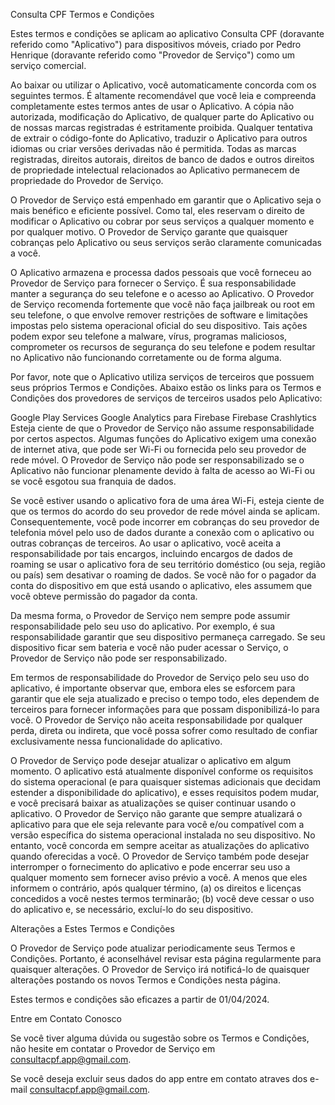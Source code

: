 Consulta CPF  Termos e Condições

Estes termos e condições se aplicam ao aplicativo Consulta CPF (doravante referido como "Aplicativo") para dispositivos móveis, criado por Pedro Henrique (doravante referido como "Provedor de Serviço") como um serviço comercial.

Ao baixar ou utilizar o Aplicativo, você automaticamente concorda com os seguintes termos. É altamente recomendável que você leia e compreenda completamente estes termos antes de usar o Aplicativo. A cópia não autorizada, modificação do Aplicativo, de qualquer parte do Aplicativo ou de nossas marcas registradas é estritamente proibida. Qualquer tentativa de extrair o código-fonte do Aplicativo, traduzir o Aplicativo para outros idiomas ou criar versões derivadas não é permitida. Todas as marcas registradas, direitos autorais, direitos de banco de dados e outros direitos de propriedade intelectual relacionados ao Aplicativo permanecem de propriedade do Provedor de Serviço.

O Provedor de Serviço está empenhado em garantir que o Aplicativo seja o mais benéfico e eficiente possível. Como tal, eles reservam o direito de modificar o Aplicativo ou cobrar por seus serviços a qualquer momento e por qualquer motivo. O Provedor de Serviço garante que quaisquer cobranças pelo Aplicativo ou seus serviços serão claramente comunicadas a você.

O Aplicativo armazena e processa dados pessoais que você forneceu ao Provedor de Serviço para fornecer o Serviço. É sua responsabilidade manter a segurança do seu telefone e o acesso ao Aplicativo. O Provedor de Serviço recomenda fortemente que você não faça jailbreak ou root em seu telefone, o que envolve remover restrições de software e limitações impostas pelo sistema operacional oficial do seu dispositivo. Tais ações podem expor seu telefone a malware, vírus, programas maliciosos, comprometer os recursos de segurança do seu telefone e podem resultar no Aplicativo não funcionando corretamente ou de forma alguma.

Por favor, note que o Aplicativo utiliza serviços de terceiros que possuem seus próprios Termos e Condições. Abaixo estão os links para os Termos e Condições dos provedores de serviços de terceiros usados pelo Aplicativo:

Google Play Services Google Analytics para Firebase Firebase Crashlytics Esteja ciente de que o Provedor de Serviço não assume responsabilidade por certos aspectos. Algumas funções do Aplicativo exigem uma conexão de internet ativa, que pode ser Wi-Fi ou fornecida pelo seu provedor de rede móvel. O Provedor de Serviço não pode ser responsabilizado se o Aplicativo não funcionar plenamente devido à falta de acesso ao Wi-Fi ou se você esgotou sua franquia de dados.

Se você estiver usando o aplicativo fora de uma área Wi-Fi, esteja ciente de que os termos do acordo do seu provedor de rede móvel ainda se aplicam. Consequentemente, você pode incorrer em cobranças do seu provedor de telefonia móvel pelo uso de dados durante a conexão com o aplicativo ou outras cobranças de terceiros. Ao usar o aplicativo, você aceita a responsabilidade por tais encargos, incluindo encargos de dados de roaming se usar o aplicativo fora de seu território doméstico (ou seja, região ou país) sem desativar o roaming de dados. Se você não for o pagador da conta do dispositivo em que está usando o aplicativo, eles assumem que você obteve permissão do pagador da conta.

Da mesma forma, o Provedor de Serviço nem sempre pode assumir responsabilidade pelo seu uso do aplicativo. Por exemplo, é sua responsabilidade garantir que seu dispositivo permaneça carregado. Se seu dispositivo ficar sem bateria e você não puder acessar o Serviço, o Provedor de Serviço não pode ser responsabilizado.

Em termos de responsabilidade do Provedor de Serviço pelo seu uso do aplicativo, é importante observar que, embora eles se esforcem para garantir que ele seja atualizado e preciso o tempo todo, eles dependem de terceiros para fornecer informações para que possam disponibilizá-lo para você. O Provedor de Serviço não aceita responsabilidade por qualquer perda, direta ou indireta, que você possa sofrer como resultado de confiar exclusivamente nessa funcionalidade do aplicativo.

O Provedor de Serviço pode desejar atualizar o aplicativo em algum momento. O aplicativo está atualmente disponível conforme os requisitos do sistema operacional (e para quaisquer sistemas adicionais que decidam estender a disponibilidade do aplicativo), e esses requisitos podem mudar, e você precisará baixar as atualizações se quiser continuar usando o aplicativo. O Provedor de Serviço não garante que sempre atualizará o aplicativo para que ele seja relevante para você e/ou compatível com a versão específica do sistema operacional instalada no seu dispositivo. No entanto, você concorda em sempre aceitar as atualizações do aplicativo quando oferecidas a você. O Provedor de Serviço também pode desejar interromper o fornecimento do aplicativo e pode encerrar seu uso a qualquer momento sem fornecer aviso prévio a você. A menos que eles informem o contrário, após qualquer término, (a) os direitos e licenças concedidos a você nestes termos terminarão; (b) você deve cessar o uso do aplicativo e, se necessário, excluí-lo do seu dispositivo.

Alterações a Estes Termos e Condições

O Provedor de Serviço pode atualizar periodicamente seus Termos e Condições. Portanto, é aconselhável revisar esta página regularmente para quaisquer alterações. O Provedor de Serviço irá notificá-lo de quaisquer alterações postando os novos Termos e Condições nesta página.

Estes termos e condições são eficazes a partir de 01/04/2024.

Entre em Contato Conosco

Se você tiver alguma dúvida ou sugestão sobre os Termos e Condições, não hesite em contatar o Provedor de Serviço em consultacpf.app@gmail.com.

Se você deseja excluir seus dados do app entre em contato atraves dos e-mail consultacpf.app@gmail.com.
